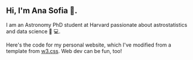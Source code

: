 ## Hi, I'm Ana Sofia :wave:.

I am an Astronomy PhD student at Harvard passionate about astrostatistics and data science :dizzy: :computer:.

Here's the code for my personal website, which I've modified from a template from 
[w3.css](https://www.w3schools.com/w3css/default.asp). Web dev can be fun, too!
